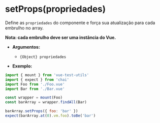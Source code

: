 # setProps(propriedades)

Define as `propriedades` do componente e força sua atualização para cada embrulho no array.

**Nota: cada embrulho deve ser uma instância do Vue.**

- **Argumentos:**
  - `{Object} propriedades`

- **Exemplo:**

```js
import { mount } from 'vue-test-utils'
import { expect } from 'chai'
import Foo from './Foo.vue'
import Bar from './Bar.vue'

const wrapper = mount(Foo)
const barArray = wrapper.findAll(Bar)

barArray.setProps({ foo: 'bar' })
expect(barArray.at(0).vm.foo).toBe('bar')
```
